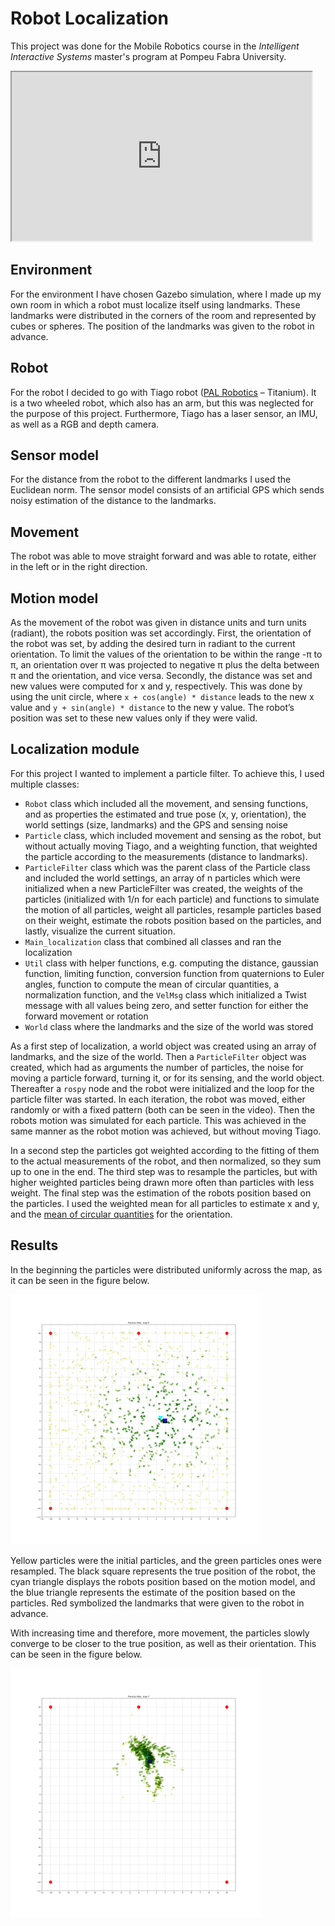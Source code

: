 # Robot Localization
This project was done for the Mobile Robotics course in the *Intelligent Interactive Systems* master's program at Pompeu Fabra University.

<iframe width="480" height="270"
src="https://youtu.be/9XJN4wRFa5s">
</iframe> 

## Environment

For the environment I have chosen Gazebo simulation, where I made up my own room in which a robot must localize itself using landmarks. These landmarks were distributed in the corners of the room and represented by cubes or spheres. The position of the landmarks was given to the robot in advance.

## Robot
For the robot I decided to go with Tiago robot ([PAL Robotics](https://pal-robotics.com/robots/tiago/) – Titanium). It is a two wheeled robot, which also has an arm, but this was neglected for the purpose of this project. Furthermore, Tiago has a laser sensor, an IMU, as well as a RGB and depth camera.

## Sensor model
For the distance from the robot to the different landmarks I used the Euclidean norm. The sensor model consists of an artificial GPS which sends noisy estimation of the distance to the landmarks.

## Movement
The robot was able to move straight forward and was able to rotate, either in the left or in the right direction.

## Motion model
As the movement of the robot was given in distance units and turn units (radiant), the robots position was set accordingly. First, the orientation of the robot was set, by adding the desired turn in radiant to the current orientation. To limit the values of the orientation to be within the range -π to π, an orientation over π was projected to negative π plus the delta between π and the orientation, and vice versa. Secondly, the distance was set and new values were computed for x and y, respectively. This was done by using the unit circle, where `x + cos(angle) * distance` leads to the new x value and `y + sin(angle) * distance` to the new y value. The robot’s position was set to these new values only if they were valid.

## Localization module
For this project I wanted to implement a particle filter. To achieve this, I used multiple
classes:
* `Robot` class which included all the movement, and sensing functions, and as properties the estimated and true pose (x, y, orientation), the world settings (size, landmarks) and the GPS and sensing noise
* `Particle` class, which included movement and sensing as the robot, but without actually moving Tiago, and a weighting function, that weighted the particle according to the measurements (distance to landmarks).
* `ParticleFilter` class which was the parent class of the Particle class and included the world settings, an array of n particles which were initialized when a new ParticleFilter was created, the weights of the particles (initialized with 1/n for each particle) and functions to simulate the motion of all particles, weight all particles, resample particles based on their weight, estimate the robots position based on the particles, and lastly, visualize the current situation.
* `Main_localization` class that combined all classes and ran the localization
* `Util` class with helper functions, e.g. computing the distance, gaussian function, limiting function, conversion function from quaternions to Euler angles, function to compute the mean of circular quantities, a normalization function, and the `VelMsg` class which initialized a Twist message with all values being zero, and setter function for either the forward movement or rotation
* `World` class where the landmarks and the size of the world was stored


As a first step of localization, a world object was created using an array of landmarks, and the size of the world. Then a `ParticleFilter` object was created, which had as arguments the number of particles, the noise for moving a particle forward, turning it, or for its sensing, and the world object. Thereafter a `rospy` node and the robot were initialized and the loop for the particle filter was started. In each iteration, the robot was moved, either randomly or with a fixed pattern (both can be seen in the video). Then the robots motion was simulated for each particle. This was achieved in the same manner as the robot motion was achieved, but without moving Tiago.

In a second step the particles got weighted according to the fitting of them to the actual measurements of the robot, and then normalized, so they sum up to one in the end. The third step was to resample the particles, but with higher weighted particles being drawn more often than particles with less weight. The final step was the estimation of the robots position based on the particles. I used the weighted mean for all particles to estimate x and y, and the [mean of circular quantities](https://en.wikipedia.org/wiki/Mean_of_circular_quantities) for the orientation.

## Results
In the beginning the particles were distributed uniformly across the map, as it can be seen in the figure below.

<img src='./data/10trials/figure_0.png' width="400" height="400">

Yellow particles were the initial particles, and the green particles ones were resampled. The black square represents the true position of the robot, the cyan triangle displays the robots position based on the motion model, and the blue triangle represents the estimate of the position based on the particles. Red symbolized the landmarks that were given to the robot in advance.

With increasing time and therefore, more movement, the particles slowly converge to be closer to the true position, as well as their orientation. This can be seen in the figure below.

<img src='./data/10trials/figure_7.png' width="400" height="400">
